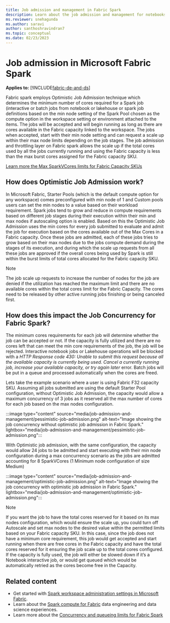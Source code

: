 ```yaml
---
title: Job admission and management in Fabric Spark
description: Learn about the job admission and management for notebooks, Spark job definitions, and lakehouse jobs in Fabric.
ms.reviewer: snehagunda
ms.author: saravi
author: santhoshravindran7
ms.topic: conceptual
ms.date: 02/23/2023
---
```

# Job admission in Microsoft Fabric Spark

**Applies to:** [!INCLUDE[fabric-de-and-ds](includes/fabric-de-ds.md)]

Fabric spark employs Optimistic Job Admission technique which determines the minimum number of cores required for a Spark job (interactive or batch jobs from notebook or lakehouse or spark job definitions based on the min node setting of the Spark Pool chosen as the compute option in the workspace setting or environment attached to the items. The jobs will be accepted and will begin running as long as there are cores available in the Fabric capacity linked to the workspace. The jobs when accepted, start with their min node setting and can request a scale up within their max node limits depending on the job stages. The job admission and throttling layer on Fabric spark allows the scale up if the total cores used by all the jobs currently running and using the Fabric capacity is less than the max burst cores assigned for the Fabric capacity SKU. 

[Learn more the Max SparkVCores limits for Fabric Capacity SKUs](spark-job-concurrency-and-queueing.md)

## How does Optimistic Job Admission work?

In Microsoft Fabric, Starter Pools (which is the default compute option for any workspace) comes preconfigured with min node of 1 and Custom pools users can set the min nodes to a value based on their workload requirement. Spark jobs tend to grow and reduce in compute requirements based on different job stages during their execution within their min and max nodes if autoscaling option is enabled. Based on this the Optimistic Job Admission uses the min cores for every job submitted to evaluate and admit the job for execution based on the cores available out of the Max Cores in a Fabric capacity.  Once these jobs are admitted, each of these jobs tries to grow based on their max nodes due to the jobs compute demand during the stages of its execution, and during which the scale up requests from all these jobs are approved if the overall cores being used by Spark is still within the burst limits of total cores allocated for the Fabric capacity SKU. 

> [!NOTE]
> The job scale up requests to increase the number of nodes for the job are denied if the utilization has reached the maximum limit and there are no available cores within the total cores limit for the Fabric Capacity. The cores need to be released by other active running jobs finishing or being canceled first.

## How does this impact the Job Concurrency for Fabric Spark? 
The minimum cores requirements for each job will determine whether the job can be accepted or not. If the capacity is fully utilized and there are no cores left that can meet the min core requirements of the job, the job will be rejected. Interactive notebook jobs or Lakehouse operations will be blocked with a *HTTP Response code 430: Unable to submit this request because all the available capacity is currently being used. Cancel a currently running job, increase your available capacity, or try again later* error. Batch jobs will be put in a queue and processed automatically when the cores are freed.

Lets take the example scenario where a user is using Fabric F32 capacity SKU. Assuming all jobs submitted are using the default Starter Pool configuration, without Optimistic Job Admission, the capacity would allow a maximum concurrency of 3 jobs as it reserved all the max number of cores for each job based on the max nodes configuration.

:::image type="content" source="media/job-admission-and-management/pessimistic-job-admission.png" alt-text="Image showing the job concurrency without optimistic job admission in Fabric Spark." lightbox="media/job-admission-and-management/pessimistic-job-admission.png":::

With Optimistic job admission, with the same configuration, the capacity would allow 24 jobs to be admitted and start executing with their min node configuration during a max concurrency scenario as the jobs are admitted accounting for 8 SparkVCores (1 Minimum node configuration of size Medium)

:::image type="content" source="media/job-admission-and-management/optimistic-job-admission.png" alt-text="Image showing the job concurrency with optimistic job admission in Fabric Spark." lightbox="media/job-admission-and-management/optimistic-job-admission.png":::


> [!NOTE]
> If you want the job to have the total cores reserved for it based on its max nodes configuration, which would ensure the scale up, you could turn off Autoscale and set max nodes to the desired value within the permitted limits based on your Fabric capacity SKU. In this case, since the job does not have a minimum core requirement, this job would get accepted and start running when there are free cores in the Fabric capacity and have the total cores reserved for it ensuring the job scale up to the total cores configured. If the capacity is fully used, the job will either be slowed down if it’s a Notebook interactive job, or would get queued which would be automatically retried as the cores become free in the Capacity.

## Related content

- Get started with [Spark workspace administration settings in Microsoft Fabric](workspace-admin-settings.md).
- Learn about the [Spark compute for Fabric](spark-compute.md) data engineering and data science experiences.
- Learn more about the [Concurrency and queueing limits for Fabric Spark](spark-job-concurrency-and-queueing.md)
